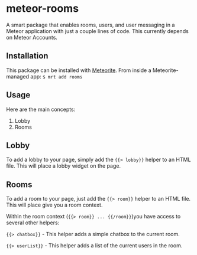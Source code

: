 meteor-rooms
============
A smart package that enables rooms, users, and user messaging in a Meteor application with just a couple lines of code. This currently depends on Meteor Accounts.

Installation
------------
This package can be installed with [Meteorite].
From inside a Meteorite-managed app: ```$ mrt add rooms```

Usage
------------
Here are the main concepts:
1. Lobby
2. Rooms

Lobby
----
To add a lobby to your page, simply add the ```{{> lobby}}``` helper to an HTML file. This will place a lobby widget on the page.

Rooms
----
To add a room to your page, just add the ```{{> room}}``` helper to an HTML file. This will place give you a room context.

Within the room context (```{{> room}} ... {{/room}}```)you have access to several other helpers:

```{{> chatbox}}```  - This helper adds a simple chatbox to the current room.

```{{> userList}}``` - This helper adds a list of the current users in the room.


[Meteorite]: http://oortcloud.github.com/meteorite/